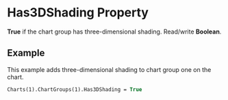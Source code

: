 
# Has3DShading Property

 **True** if the chart group has three-dimensional shading. Read/write **Boolean**.


## Example

This example adds three-dimensional shading to chart group one on the chart.


```vb
Charts(1).ChartGroups(1).Has3DShading = True
```

